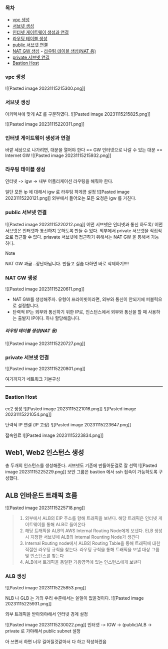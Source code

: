 ### 목차

- [vpc 생성](#vpc%20%EC%83%9D%EC%84%B1)
- [서브넷 생성](#%EC%84%9C%EB%B8%8C%EB%84%B7%20%EC%83%9D%EC%84%B1)
- [인터넷 게이트웨이 생성과 연결](#%EC%9D%B8%ED%84%B0%EB%84%B7%20%EA%B2%8C%EC%9D%B4%ED%8A%B8%EC%9B%A8%EC%9D%B4%20%EC%83%9D%EC%84%B1%EA%B3%BC%20%EC%97%B0%EA%B2%B0)
- [라우팅 테이블 생성](#%EB%9D%BC%EC%9A%B0%ED%8C%85%20%ED%85%8C%EC%9D%B4%EB%B8%94%20%EC%83%9D%EC%84%B1)
- [public 서브넷 연결](#public%20%EC%84%9C%EB%B8%8C%EB%84%B7%20%EC%97%B0%EA%B2%B0)
- [NAT GW 생성](#NAT%20GW%20%EC%83%9D%EC%84%B1)
		- [라우팅 테이블 생성(NAT 용)](#%EB%9D%BC%EC%9A%B0%ED%8C%85%20%ED%85%8C%EC%9D%B4%EB%B8%94%20%EC%83%9D%EC%84%B1(NAT%20%EC%9A%A9))
- [private 서브넷 연결](#private%20%EC%84%9C%EB%B8%8C%EB%84%B7%20%EC%97%B0%EA%B2%B0)
- [Bastion Host](#Bastion%20Host)




### vpc 생성
![[Pasted image 20231115215300.png]]

### 서브넷 생성
아키텍쳐에 맞게 AZ 를 구분하였다.
![[Pasted image 20231115215825.png]]

![[Pasted image 20231115220311.png]]

### 인터넷 게이트웨이 생성과 연결
바깥 세상으로 나가려면, 대문을 열어야 한다 == GW
인터넷으로 나갈 수 있는 대문 == Internet GW
![[Pasted image 20231115215932.png]]

### 라우팅 테이블 생성
인터넷 -> igw -> 내부 어플리케이션
라우팅을 해줘야 한다.

일단 모든 ip 에 대해서 igw 로 라우팅 하게끔 설정
![[Pasted image 20231115220121.png]]
외부에서 들어오는 모든 요청은 igw 를 거친다. 

### public 서브넷 연결
![[Pasted image 20231115220212.png]]
어떤 서브넷은 인터넷과 통신 하도록/ 어떤 서브넷은 인터넷과 통신하지 못하도록 만들 수 있다.
외부에서 private 서브넷을 직접적으로 접근할 수 없다.
priavate 서브넷에 접근하기 위해서는 NAT GW 을 통해서 가능하다.

> [!NOTE]
> NAT GW 과금 ..장난아닙니다. 만들고 실습 다하면 바로 삭제하기!!!!

### NAT GW 생성
![[Pasted image 20231115220611.png]]

- NAT GW를 생성해주자. 유형이 프라이빗이라면, 외부와 통신이 안되기에 퍼블릭으로 설정합니다.
- 탄력적 IP는 외부와 통신하기 위한 IP로, 인스턴스에서 외부와 통신을 할 때 사용하는 출발지 IP이다. 하나 할당해줍니다.

##### 라우팅 테이블 생성(NAT 용)

![[Pasted image 20231115220727.png]]


### private 서브넷 연결
![[Pasted image 20231115220801.png]]

여기까지가 네트워크 기본구성

---

### Bastion Host
ec2 생성
![[Pasted image 20231115221016.png]]
![[Pasted image 20231115221054.png]]

탄력적 IP 연결 (IP 고정)
![[Pasted image 20231115223647.png]]

접속완료
![[Pasted image 20231115223834.png]]


## Web1, Web2 인스턴스 생성
총 두개의 인스턴스를 생성해준다. 
서브넷도 기존에 만들어둔걸로 잘 선택 
![[Pasted image 20231115225229.png]]
보안 그룹은 bastion 에서 ssh 접속이 가능하도록 구성했다.


## ALB 인바운드 트래픽 흐름

![[Pasted image 20231115225718.png]]

> 1. 외부에서 ALB의 EIP 주소를 향해 트래픽을 보낸다. 해당 트래픽은 인터넷 게이트웨이를 통해 ALB로 들어온다
> 2. 해당 트래픽을 ALB의 AWS Internal Routing Node에게 보낸다. ELB 생성 시 지정한 서브넷에 ALB의 Internal Rounting Node가 생긴다
> 3. Internal Routing node에서 ALB의 Routing Table을 통해 트래픽에 대한 적절한 라우팅 규칙을 찾는다. 라우팅 규칙을 통해 트래픽을 보낼 대상 그룹 및 인스턴스를 찾는다
> 4. ALB에서 트래픽을 동일한 가용영역에 있는 인스턴스에게 보낸다

### ALB 생성
![[Pasted image 20231115225853.png]]

NLB 나 GLB 는 거의 우리 수준에서는 쓸일이 없을것이다.
![[Pasted image 20231115225931.png]]

외부 트래픽을 받아와야해서 인터넷 경계 설정

![[Pasted image 20231115230022.png]]
인터넷 -> IGW -> (public)ALB -> private 로 가야해서 public subnet 설정


아 쓰면서 하면 너무 길어질것같아서 다 하고 작성하겠음

